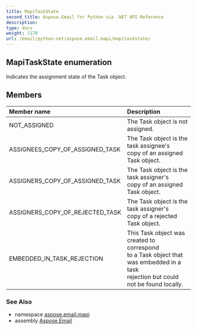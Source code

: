 ```yaml
---
title: MapiTaskState
second_title: Aspose.Email for Python via .NET API Reference
description: 
type: docs
weight: 1170
url: /email/python-net/aspose.email.mapi/mapitaskstate/
---
```


## MapiTaskState enumeration

Indicates the assignment state of the Task object.

## Members
| Member name | Description |
| :- | :- |
|NOT_ASSIGNED|The Task object is not assigned.|
|ASSIGNEES_COPY_OF_ASSIGNED_TASK|The Task object is the task assignee's<br/>             copy of an assigned Task object.|
|ASSIGNERS_COPY_OF_ASSIGNED_TASK|The Task object is the task assigner's <br/>            copy of an assigned Task object.|
|ASSIGNERS_COPY_OF_REJECTED_TASK|The Task object is the task assigner's <br/>            copy of a rejected Task object.|
|EMBEDDED_IN_TASK_REJECTION|This Task object was created to correspond <br/>            to a Task object that was embedded in a task <br/>            rejection but could not be found locally.|

### See Also

* namespace [aspose.email.mapi](/email/python-net/aspose.email.mapi/)
* assembly [Aspose.Email](/slides/python-net/)

